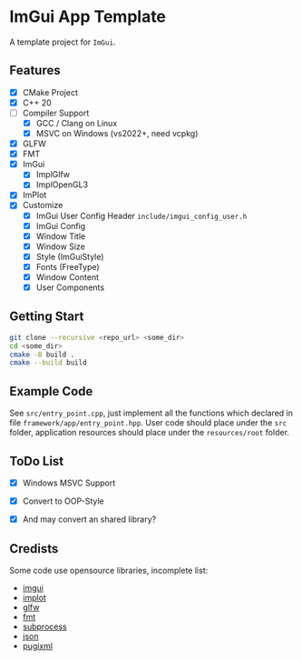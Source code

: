 # ImGui App Template

A template project for `ImGui`.

## Features

- [x] CMake Project
- [x] C++ 20
- [ ] Compiler Support
  - [x] GCC / Clang on Linux
  - [x] MSVC on Windows (vs2022+, need vcpkg)
- [x] GLFW
- [x] FMT
- [x] ImGui
  - [x] ImplGlfw
  - [x] ImplOpenGL3
- [x] ImPlot
- [x] Customize
  - [x] ImGui User Config Header `include/imgui_config_user.h`
  - [x] ImGui Config
  - [x] Window Title
  - [x] Window Size
  - [x] Style (ImGuiStyle)
  - [x] Fonts (FreeType)
  - [x] Window Content
  - [x] User Components

## Getting Start

```bash
git clone --recursive <repo_url> <some_dir>
cd <some_dir>
cmake -B build .
cmake --build build
```

## Example Code

See `src/entry_point.cpp`, just implement all the functions which declared in file `framework/app/entry_point.hpp`. User code should place under the `src` folder, application resources should place under the `resources/root` folder.


## ToDo List

- [x] Windows MSVC Support
- [x] Convert to OOP-Style
- [x] And may convert an shared library?


## Credists

Some code use opensource libraries, incomplete list:
- [imgui](https://github.com/ocornut/imgui.git)
- [implot](https://github.com/epezent/implot.git)
- [glfw](https://github.com/glfw/glfw.git)
- [fmt](https://github.com/fmtlib/fmt.git)
- [subprocess](https://github.com/arun11299/cpp-subprocess)
- [json](https://github.com/nlohmann/json)
- [pugixml](https://pugixml.org/)
